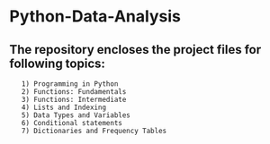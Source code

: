 # Python-Data-Analysis

## The repository encloses the project files for following topics:
       
       1) Programming in Python 
       2) Functions: Fundamentals
       3) Functions: Intermediate
       4) Lists and Indexing 
       5) Data Types and Variables
       6) Conditional statements
       7) Dictionaries and Frequency Tables
